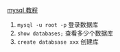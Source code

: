 [mysql 教程](https://www.runoob.com/mysql/mysql-connection.html)

1. `mysql -u root -p` 登录数据库
2. `show databases;` 查看多少个数据库
3. `create databsase xxx` 创建库